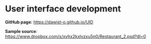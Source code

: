 # User interface development

**GitHub page**: https://dawist-o.github.io/UID

**Sample source**: https://www.dropbox.com/s/xvhx2kxlvzxu5n0/Restaurant_2.psd?dl=0
